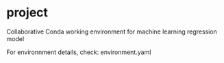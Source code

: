 # project
Collaborative Conda working environment for machine learning regression model

For environnment details, check: environment.yaml
